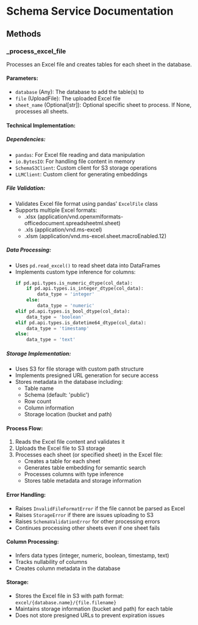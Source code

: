 # Schema Service Documentation

## Methods

### \_process_excel_file

Processes an Excel file and creates tables for each sheet in the database.

#### Parameters:

- `database` (Any): The database to add the table(s) to
- `file` (UploadFile): The uploaded Excel file
- `sheet_name` (Optional[str]): Optional specific sheet to process. If None, processes all sheets.

#### Technical Implementation:

##### Dependencies:

- `pandas`: For Excel file reading and data manipulation
- `io.BytesIO`: For handling file content in memory
- `SchemaS3Client`: Custom client for S3 storage operations
- `LLMClient`: Custom client for generating embeddings

##### File Validation:

- Validates Excel file format using pandas' `ExcelFile` class
- Supports multiple Excel formats:
  - .xlsx (application/vnd.openxmlformats-officedocument.spreadsheetml.sheet)
  - .xls (application/vnd.ms-excel)
  - .xlsm (application/vnd.ms-excel.sheet.macroEnabled.12)

##### Data Processing:

- Uses `pd.read_excel()` to read sheet data into DataFrames
- Implements custom type inference for columns:
  ```python
  if pd.api.types.is_numeric_dtype(col_data):
      if pd.api.types.is_integer_dtype(col_data):
          data_type = 'integer'
      else:
          data_type = 'numeric'
  elif pd.api.types.is_bool_dtype(col_data):
      data_type = 'boolean'
  elif pd.api.types.is_datetime64_dtype(col_data):
      data_type = 'timestamp'
  else:
      data_type = 'text'
  ```

##### Storage Implementation:

- Uses S3 for file storage with custom path structure
- Implements presigned URL generation for secure access
- Stores metadata in the database including:
  - Table name
  - Schema (default: 'public')
  - Row count
  - Column information
  - Storage location (bucket and path)

#### Process Flow:

1. Reads the Excel file content and validates it
2. Uploads the Excel file to S3 storage
3. Processes each sheet (or specified sheet) in the Excel file:
   - Creates a table for each sheet
   - Generates table embedding for semantic search
   - Processes columns with type inference
   - Stores table metadata and storage information

#### Error Handling:

- Raises `InvalidFileFormatError` if the file cannot be parsed as Excel
- Raises `StorageError` if there are issues uploading to S3
- Raises `SchemaValidationError` for other processing errors
- Continues processing other sheets even if one sheet fails

#### Column Processing:

- Infers data types (integer, numeric, boolean, timestamp, text)
- Tracks nullability of columns
- Creates column metadata in the database

#### Storage:

- Stores the Excel file in S3 with path format: `excel/{database.name}/{file.filename}`
- Maintains storage information (bucket and path) for each table
- Does not store presigned URLs to prevent expiration issues

